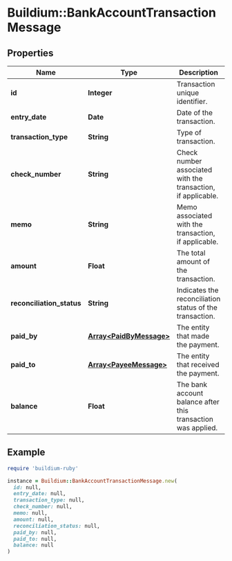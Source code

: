 # Buildium::BankAccountTransactionMessage

## Properties

| Name | Type | Description | Notes |
| ---- | ---- | ----------- | ----- |
| **id** | **Integer** | Transaction unique identifier. | [optional] |
| **entry_date** | **Date** | Date of the transaction. | [optional] |
| **transaction_type** | **String** | Type of transaction. | [optional] |
| **check_number** | **String** | Check number associated with the transaction, if applicable. | [optional] |
| **memo** | **String** | Memo associated with the transaction, if applicable. | [optional] |
| **amount** | **Float** | The total amount of the transaction. | [optional] |
| **reconciliation_status** | **String** | Indicates the reconciliation status of the transaction. | [optional] |
| **paid_by** | [**Array&lt;PaidByMessage&gt;**](PaidByMessage.md) | The entity that made the payment. | [optional] |
| **paid_to** | [**Array&lt;PayeeMessage&gt;**](PayeeMessage.md) | The entity that received the payment. | [optional] |
| **balance** | **Float** | The bank account balance after this transaction was applied. | [optional] |

## Example

```ruby
require 'buildium-ruby'

instance = Buildium::BankAccountTransactionMessage.new(
  id: null,
  entry_date: null,
  transaction_type: null,
  check_number: null,
  memo: null,
  amount: null,
  reconciliation_status: null,
  paid_by: null,
  paid_to: null,
  balance: null
)
```

